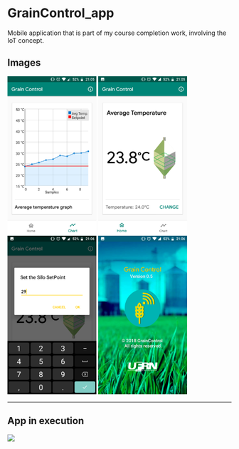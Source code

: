 # GrainControl_app
Mobile application that is part of my course completion work, involving the IoT concept.

<h2>Images</h2>

<p float="left">
  <img src="https://raw.githubusercontent.com/joaoGabriel55/GrainControl_app/master/screenshots/screenshot%20(1).png" width="200" />
  <img src="https://raw.githubusercontent.com/joaoGabriel55/GrainControl_app/master/screenshots/screenshot%20(2).png" width="200" />
  <img src="https://raw.githubusercontent.com/joaoGabriel55/GrainControl_app/master/screenshots/screenshot%20(3).png" width="200" />
  <img src="https://raw.githubusercontent.com/joaoGabriel55/GrainControl_app/master/screenshots/screenshot%20(4).png" width="200" />
</p>
<hr>
<h2>App in execution</h2>
<p>
  <img src="https://raw.githubusercontent.com/joaoGabriel55/GrainControl_app/master/screenshots/GIF_app.gif" width="200" />
</p>
